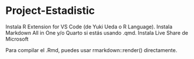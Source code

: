 # Project-Estadistic

Instala R Extension for VS Code (de Yuki Ueda o R Language).
Instala Markdown All in One y/o Quarto si estás usando .qmd.
Instala Live Share de Microsoft

Para compilar el .Rmd, puedes usar rmarkdown::render() directamente.

